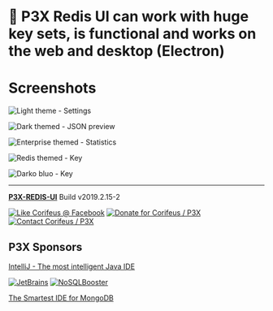 [//]: #@corifeus-header

# 📡 P3X Redis UI can work with huge key sets, is functional and works on the web and desktop (Electron)

                        
[//]: #@corifeus-header:end
# Screenshots

![Light theme - Settings](https://cdn.corifeus.com/git/redis-ui/artifacts/preview-images/preview-3.png)

![Dark themed - JSON preview](https://cdn.corifeus.com/git/redis-ui/artifacts/preview-images/preview-2.png)

![Enterprise themed - Statistics](https://cdn.corifeus.com/git/redis-ui/artifacts/preview-images/preview.png)

![Redis themed - Key](https://cdn.corifeus.com/git/redis-ui/artifacts/preview-images/preview-4.png)

![Darko bluo - Key](https://cdn.corifeus.com/git/redis-ui/artifacts/preview-images/preview-5.png)


[//]: #@corifeus-footer

---

[**P3X-REDIS-UI**](https://pages.corifeus.com/redis-ui) Build v2019.2.15-2 

[![Like Corifeus @ Facebook](https://img.shields.io/badge/LIKE-Corifeus-3b5998.svg)](https://www.facebook.com/corifeus.software) [![Donate for Corifeus / P3X](https://img.shields.io/badge/Donate-Corifeus-003087.svg)](https://www.paypal.com/cgi-bin/webscr?cmd=_s-xclick&hosted_button_id=QZVM4V6HVZJW6)  [![Contact Corifeus / P3X](https://img.shields.io/badge/Contact-P3X-ff9900.svg)](https://www.patrikx3.com/en/front/contact) 


## P3X Sponsors

[IntelliJ - The most intelligent Java IDE](https://www.jetbrains.com/?from=patrikx3)
  
[![JetBrains](https://cdn.corifeus.com/assets/svg/jetbrains-logo.svg)](https://www.jetbrains.com/?from=patrikx3) [![NoSQLBooster](https://cdn.corifeus.com/assets/png/nosqlbooster-70x70.png)](https://www.nosqlbooster.com/)

[The Smartest IDE for MongoDB](https://www.nosqlbooster.com)
  
  
 

[//]: #@corifeus-footer:end